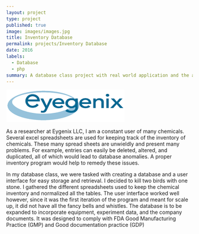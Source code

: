 ```yaml
---
layout: project
type: project
published: true
image: images/images.jpg
title: Inventory Database
permalink: projects/Inventory Database
date: 2016
labels:
  - Database
  - php
summary: A database class project with real world application and the ability to be scaled up 
---
```


<div class="ui small rounded images">
  <img class="ui image" src="../images/eyegenix.png">
</div>

As a researcher at Eygenix LLC, I am a constant user of many chemicals.  Several excel spreadsheets are used for keeping track of the inventory of chemicals.  These many spread sheets are unwieldly and present many problems.  For example, entries can easily be deleted, altered, and duplicated, all of which would lead to database anomalies.  A proper inventory program would help to remedy these issues.

In my database class, we were tasked with creating a database and a user interface for easy storage and retrieval.  I decided to kill two birds with one stone.  I gathered the different spreadsheets used to keep the chemical inventory and normalized all the tables. The user interface worked well however, since it was the first iteration of the program and meant for scale up, it did not have all the fancy bells and whistles.  The database is to be expanded to incorporate equipment, experiment data, and the company documents.  It was designed to comply with FDA Good Manufacturing Practice (GMP) and Good documentation practice (GDP)
 
